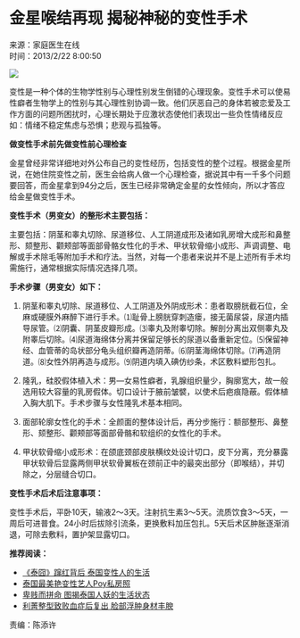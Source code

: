 # 金星喉结再现 揭秘神秘的变性手术

来源：家庭医生在线  
时间：2013/2/22 8:00:50  

![](http://img.familydoctor.com.cn/cms/20140616/201406161149295817.jpg)

变性是一种个体的生物学性别与心理性别发生倒错的心理现象。变性手术可以使易性癖者生物学上的性别与其心理性别协调一致。他们厌恶自己的身体若被恋爱及工作方面的问题所困扰时，心理长期处于应激状态使他们表现出一些负性情绪反应如：情绪不稳定焦虑与恐惧；悲观与孤独等。

**做变性手术前先做变性前心理检查**

金星曾经非常详细地对外公布自己的变性经历，包括变性的整个过程。根据金星所说，在她住院变性之前，医生会给病人做一个心理检查，据说其中有一千多个问题要回答，而金星拿到94分之后，医生已经非常确定金星的女性倾向，所以才答应给金星做变性手术。

**变性手术（男变女）的整形术主要包括：**

主要包括：阴茎和睾丸切除、尿道移位、人工阴道成形及诸如乳房增大成形和鼻整形、颏整形、颧颊部等面部骨骼女性化的手术、甲状软骨缩小成形、声调调整、电解或手术除毛等附加手术和疗法。当然，对每一个患者来说并不是上述所有手术均需施行，通常根据实际情况选择几项。

**手术步骤（男变女）如下：**

1. 阴茎和睾丸切除、尿道移位、人工阴道及外阴成形术：患者取膀胱截石位，全麻或硬膜外麻醉下进行手术。⑴耻骨上膀胱穿刺造瘘，接无菌尿袋，尿道内插导尿管。⑵阴囊、阴茎皮瓣形成。⑶睾丸及附睾切除。解剖分离出双侧睾丸及附睾后切除。⑷尿道海绵体分离并保留足够长的尿道以备重新定位。⑸保留神经、血管蒂的岛状部分龟头组织瓣再造阴蒂。⑹阴茎海绵体切除。⑺再造阴道。⑻女性外阴再造与成形。⑼阴道内填入碘仿纱条，术区敷料塑形包扎。

2. 隆乳，硅胶假体植入术：男—女易性癖者，乳腺组织量少，胸廓宽大，故一般选用较大容量的乳房假体。切口设计于腋前皱襞，以使术后疤痕隐蔽。假体植入胸大肌下。手术步骤与女性隆乳术基本相同。

3. 面部轮廓女性化的手术：全颜面的整体设计后，再分步施行：额部整形、鼻整形、颏整形、颧颊部等面部骨骼和软组织的女性化的手术。

4. 甲状软骨缩小成形术：在颌底颈部皮肤横纹处设计切口，皮下分离，充分暴露甲状软骨后显露两侧甲状软骨翼板在颈前正中的最突出部分（即喉结），并切除之，分层缝合切口。

**变性手术后术后注意事项：**

变性手术后，平卧10天，输液2～3天。注射抗生素3～5天。流质饮食3～5天，一周后可进普食。24小时后拔除引流条，更换敷料加压包扎。5天后术区肿胀逐渐消退，可除去敷料，置护架显露切口。

**推荐阅读：**

- [《泰囧》蹿红背后 泰国变性人的生活](https://m.familydoctor.com.cn/201301/460061164715.html)
- [泰国最美艳变性艺人Poy私房照](https://m.familydoctor.com.cn/201212/97611711142153.html)
- [卑贱而拼命 图揭泰国人妖的生活状态](https://m.familydoctor.com.cn/201206/8810205131640.html)
- [利菁整型致败血症后复出 脸部浮肿身材丰腴](https://m.familydoctor.com.cn/201206/648956125345.html)

责编：陈添许